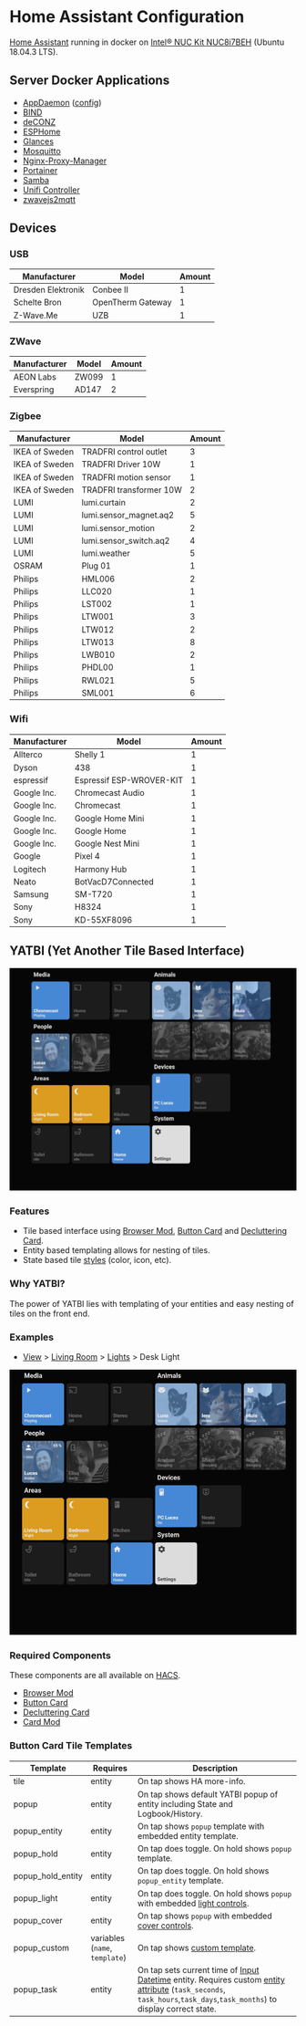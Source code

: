 # Home Assistant Configuration

[Home Assistant](https://hub.docker.com/r/homeassistant/home-assistant) running in docker on [Intel® NUC Kit NUC8i7BEH](https://ark.intel.com/content/www/us/en/ark/products/126140/intel-nuc-kit-nuc8i7beh.html) (Ubuntu 18.04.3 LTS).

## Server Docker Applications
* [AppDaemon](https://hub.docker.com/r/acockburn/appdaemon) ([config](https://github.com/Gluwc/appdaemon-config/))
* [BIND](https://hub.docker.com/r/sameersbn/bind)
* [deCONZ](https://hub.docker.com/r/marthoc/deconz)
* [ESPHome](https://hub.docker.com/r/esphome/esphome)
* [Glances](https://hub.docker.com/r/nicolargo/glances)
* [Mosquitto](https://hub.docker.com/_/eclipse-mosquitto)
* [Nginx-Proxy-Manager](https://hub.docker.com/r/jc21/nginx-proxy-manager)
* [Portainer](https://hub.docker.com/r/portainer/portainer-ce)
* [Samba](https://hub.docker.com/r/dperson/samba)
* [Unifi Controller](https://hub.docker.com/r/jacobalberty/unifi)
* [zwavejs2mqtt](https://hub.docker.com/r/zwavejs/zwavejs2mqtt)

## Devices

### USB
|Manufacturer|Model|Amount|
|---|---|---|
|Dresden Elektronik|Conbee II|1|
|Schelte Bron|OpenTherm Gateway|1|
|Z-Wave.Me|UZB|1|


### ZWave
|Manufacturer|Model|Amount|
|---|---|---|
|AEON Labs|ZW099|1|
|Everspring|AD147|2|

### Zigbee
|Manufacturer|Model|Amount|
|---|---|---|
|IKEA of Sweden|TRADFRI control outlet|3|
|IKEA of Sweden|TRADFRI Driver 10W|1|
|IKEA of Sweden|TRADFRI motion sensor|1|
|IKEA of Sweden|TRADFRI transformer 10W|2|
|LUMI|lumi.curtain|2|
|LUMI|lumi.sensor_magnet.aq2|5|
|LUMI|lumi.sensor_motion|2|
|LUMI|lumi.sensor_switch.aq2|4|
|LUMI|lumi.weather|5|
|OSRAM|Plug 01|1|
|Philips|HML006|2|
|Philips|LLC020|1|
|Philips|LST002|1|
|Philips|LTW001|3|
|Philips|LTW012|2|
|Philips|LTW013|8|
|Philips|LWB010|2|
|Philips|PHDL00|1|
|Philips|RWL021|5|
|Philips|SML001|6|

### Wifi
|Manufacturer|Model|Amount|
|---|---|---|
|Allterco|Shelly 1|1|
|Dyson|438|1|
|espressif|Espressif ESP-WROVER-KIT|1|
|Google Inc.|Chromecast Audio|1|
|Google Inc.|Chromecast|1|
|Google Inc.|Google Home Mini|1|
|Google Inc.|Google Home|1|
|Google Inc.|Google Nest Mini|1|
|Google|Pixel 4|1|
|Logitech|Harmony Hub|1|
|Neato|BotVacD7Connected|1|
|Samsung|SM-T720|1|
|Sony|H8324|1|
|Sony|KD-55XF8096|1|

## YATBI (Yet Another Tile Based Interface)

![screenshot](https://github.com/Gluwc/homeassistant-config/blob/master/yatbi/images/yatbi.PNG)

### Features
* Tile based interface using [Browser Mod](https://github.com/thomasloven/hass-browser_mod), [Button Card](https://github.com/custom-cards/button-card) and [Decluttering Card](https://github.com/custom-cards/decluttering-card).
* Entity based templating allows for nesting of tiles.
* State based tile [styles](https://github.com/Gluwc/homeassistant-config/blob/master/yatbi/button_card/includes/states.yaml) (color, icon, etc).

### Why YATBI?
The power of YATBI lies with templating of your entities and easy nesting of tiles on the front end.

### Examples
* [View](https://github.com/Gluwc/homeassistant-config/blob/master/yatbi/views/01_home.yaml#L61-L63) > [Living Room](https://github.com/Gluwc/homeassistant-config/blob/master/yatbi/decluttering_card/entities/input_select/area/living_room.yaml#L10-L12) > [Lights](https://github.com/Gluwc/homeassistant-config/blob/master/yatbi/decluttering_card/entities/light/group_living_room.yaml#L14-L16) > Desk Light

![example_01](https://github.com/Gluwc/homeassistant-config/blob/master/yatbi/images/example_01.gif)

### Required Components
These components are all available on [HACS](https://hacs.xyz/).
* [Browser Mod](https://github.com/thomasloven/hass-browser_mod)
* [Button Card](https://github.com/custom-cards/button-card)
* [Decluttering Card](https://github.com/custom-cards/decluttering-card)
* [Card Mod](https://github.com/thomasloven/lovelace-card-mod)

### Button Card Tile Templates

| Template | Requires | Description
| ---- | ----------- | -------
| tile | entity | On tap shows HA more-info.
| popup | entity | On tap shows default YATBI popup of entity including State and Logbook/History.
| popup_entity | entity | On tap shows `popup` template with embedded entity template.
| popup_hold | entity |On tap does toggle. On hold shows `popup` template.
| popup_hold_entity | entity | On tap does toggle. On hold shows `popup_entity` template.
| popup_light | entity | On tap does toggle. On hold shows `popup` with embedded [light controls](https://github.com/Gluwc/homeassistant-config/blob/master/yatbi/decluttering_card/yatbi_templates/controls_light.yaml).
| popup_cover | entity | On tap shows `popup` with embedded [cover controls](https://github.com/Gluwc/homeassistant-config/blob/master/yatbi/decluttering_card/yatbi_templates/controls_cover.yaml).
| popup_custom | variables (`name`, `template`) | On tap shows [custom template](https://github.com/Gluwc/homeassistant-config/tree/master/yatbi/decluttering_card/custom).
| popup_task | entity | On tap sets current time of [Input Datetime](https://www.home-assistant.io/integrations/input_datetime/) entity. Requires custom [entity attribute](https://github.com/Gluwc/homeassistant-config/blob/master/customize.yaml#L28) (`task_seconds`, `task_hours`,`task_days`,`task_months`) to display correct state.
